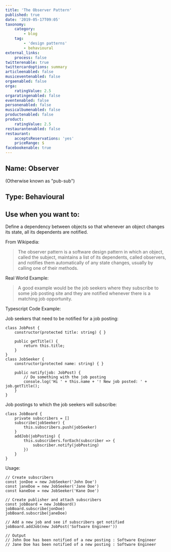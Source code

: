 ```yaml
---
title: 'The Observer Pattern'
published: true
date: '2019-05-17T09:05'
taxonomy:
    category:
        - blog
    tag:
        - 'design patterns'
        - behavioural
external_links:
    process: false
twitterenable: true
twittercardoptions: summary
articleenabled: false
musiceventenabled: false
orgaenabled: false
orga:
    ratingValue: 2.5
orgaratingenabled: false
eventenabled: false
personenabled: false
musicalbumenabled: false
productenabled: false
product:
    ratingValue: 2.5
restaurantenabled: false
restaurant:
    acceptsReservations: 'yes'
    priceRange: $
facebookenable: true
---
```


## Name: Observer

(Otherwise known as "pub-sub")

## Type: Behavioural

## Use when you want to:

Define a dependency between objects so that whenever an object changes its state, all its dependents are notified.

From Wikipedia:

> The observer pattern is a software design pattern in which an object, called the subject, maintains a list of its dependents, called observers, and notifies them automatically of any state changes, usually by calling one of their methods.

Real World Example:

> A good example would be the job seekers where they subscribe to some job posting site and they are notified whenever there is a matching job opportunity.

Typescript Code Example:

Job seekers that need to be notified for a job posting:

```
class JobPost {
    constructor(protected title: string) { }

    public getTitle() {
        return this.title;
    }
}
class JobSeeker {
    constructor(protected name: string) { }

    public notify(job: JobPost) {
        // Do something with the job posting
        console.log('Hi ' + this.name + '! New job posted: ' + job.getTitle();
    }
}
```
Job postings to which the job seekers will subscribe:
```
class JobBoard {
    private subscribers = []
    subscribe(jobSeeker) {
        this.subscribers.push(jobSeeker)
    }
    addJob(jobPosting) {
        this.subscribers.forEach(subscriber => {
            subscriber.notify(jobPosting)
        })
    }
}
```
Usage:
```
// Create subscribers
const jonDoe = new JobSeeker('John Doe')
const janeDoe = new JobSeeker('Jane Doe')
const kaneDoe = new JobSeeker('Kane Doe')

// Create publisher and attach subscribers
const jobBoard = new JobBoard()
jobBoard.subscribe(jonDoe)
jobBoard.subscribe(janeDoe)

// Add a new job and see if subscribers get notified
jobBoard.addJob(new JobPost('Software Engineer'))

// Output
// John Doe has been notified of a new posting : Software Engineer
// Jane Doe has been notified of a new posting : Software Engineer
```
<script async src="//jsfiddle.net/harps116/1barv6dy/1/embed/js/"></script>

